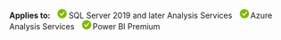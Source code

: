 **Applies to:** ![yes](media/yes.png)SQL Server 2019 and later Analysis Services ![yes](media/yes.png)Azure Analysis Services ![yes](media/yes.png)Power BI Premium